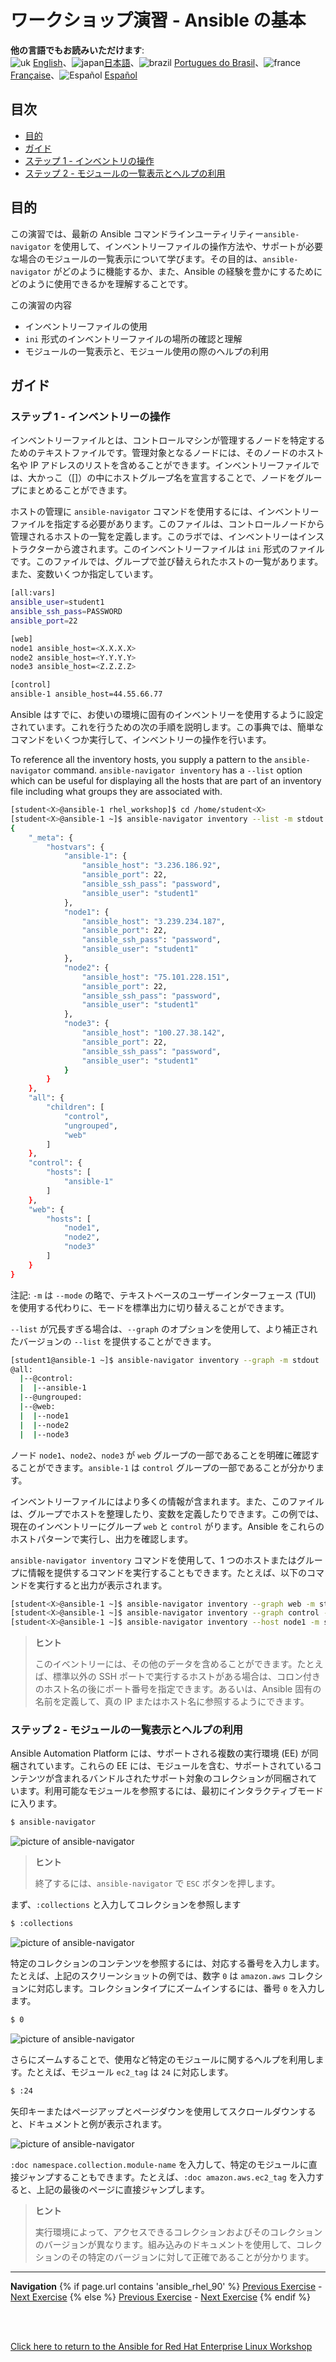 # ワークショップ演習 - Ansible の基本

**他の言語でもお読みいただけます**:
<br>![uk](../../../images/uk.png) [English](README.md)、![japan](../../../images/japan.png)[日本語](README.ja.md)、![brazil](../../../images/brazil.png) [Portugues do Brasil](README.pt-br.md)、![france](../../../images/fr.png) [Française](README.fr.md)、![Español](../../../images/col.png) [Español](README.es.md)

## 目次

* [目的](#objective)
* [ガイド](#guide)
* [ステップ 1 - インベントリの操作](#step-1---work-with-your-inventory)
* [ステップ 2 - モジュールの一覧表示とヘルプの利用](#step-2---listing-modules-and-getting-help)

## 目的

この演習では、最新の Ansible コマンドラインユーティリティー`ansible-navigator`
を使用して、インベントリーファイルの操作方法や、サポートが必要な場合のモジュールの一覧表示について学びます。その目的は、`ansible-navigator`
がどのように機能するか、また、Ansible の経験を豊かにするためにどのように使用できるかを理解することです。

この演習の内容

* インベントリーファイルの使用
* `ini` 形式のインベントリーファイルの場所の確認と理解
* モジュールの一覧表示と、モジュール使用の際のヘルプの利用

## ガイド

### ステップ 1 - インベントリーの操作

インベントリーファイルとは、コントロールマシンが管理するノードを特定するためのテキストファイルです。管理対象となるノードには、そのノードのホスト名や
IP
アドレスのリストを含めることができます。インベントリーファイルでは、大かっこ（[]）の中にホストグループ名を宣言することで、ノードをグループにまとめることができます。

ホストの管理に `ansible-navigator`
コマンドを使用するには、インベントリーファイルを指定する必要があります。このファイルは、コントロールノードから管理されるホストの一覧を定義します。このラボでは、インベントリーはインストラクターから渡されます。このインベントリーファイルは
`ini` 形式のファイルです。このファイルでは、グループで並び替えられたホストの一覧があります。また、変数いくつか指定しています。

```bash
[all:vars]
ansible_user=student1
ansible_ssh_pass=PASSWORD
ansible_port=22

[web]
node1 ansible_host=<X.X.X.X>
node2 ansible_host=<Y.Y.Y.Y>
node3 ansible_host=<Z.Z.Z.Z>

[control]
ansible-1 ansible_host=44.55.66.77
```

Ansible
はすでに、お使いの環境に固有のインベントリーを使用するように設定されています。これを行うための次の手順を説明します。この事典では、簡単なコマンドをいくつか実行して、インベントリーの操作を行います。

To reference all the inventory hosts, you supply a pattern to the
`ansible-navigator` command. `ansible-navigator inventory` has a `--list`
option which can be useful for displaying all the hosts that are part of an
inventory file including what groups they are associated with.


```bash
[student<X>@ansible-1 rhel_workshop]$ cd /home/student<X>
[student<X>@ansible-1 ~]$ ansible-navigator inventory --list -m stdout
{
    "_meta": {
        "hostvars": {
            "ansible-1": {
                "ansible_host": "3.236.186.92",
                "ansible_port": 22,
                "ansible_ssh_pass": "password",
                "ansible_user": "student1"
            },
            "node1": {
                "ansible_host": "3.239.234.187",
                "ansible_port": 22,
                "ansible_ssh_pass": "password",
                "ansible_user": "student1"
            },
            "node2": {
                "ansible_host": "75.101.228.151",
                "ansible_port": 22,
                "ansible_ssh_pass": "password",
                "ansible_user": "student1"
            },
            "node3": {
                "ansible_host": "100.27.38.142",
                "ansible_port": 22,
                "ansible_ssh_pass": "password",
                "ansible_user": "student1"
            }
        }
    },
    "all": {
        "children": [
            "control",
            "ungrouped",
            "web"
        ]
    },
    "control": {
        "hosts": [
            "ansible-1"
        ]
    },
    "web": {
        "hosts": [
            "node1",
            "node2",
            "node3"
        ]
    }
}

```

注記: `-m` は `--mode` の略で、テキストベースのユーザーインターフェース (TUI)
を使用する代わりに、モードを標準出力に切り替えることができます。

`--list` が冗長すぎる場合は、`--graph` のオプションを使用して、より補正されたバージョンの `--list`
を提供することができます。

```bash
[student1@ansible-1 ~]$ ansible-navigator inventory --graph -m stdout
@all:
  |--@control:
  |  |--ansible-1
  |--@ungrouped:
  |--@web:
  |  |--node1
  |  |--node2
  |  |--node3

```

ノード `node1`、`node2`、`node3` が `web` グループの一部であることを明確に確認することができます。`ansible-1`
は `control` グループの一部であることが分かります。


インベントリーファイルにはより多くの情報が含まれます。また、このファイルは、グループでホストを整理したり、変数を定義したりできます。この例では、現在のインベントリーにグループ
`web` と `control` がります。Ansible をこれらのホストパターンで実行し、出力を確認します。

`ansible-navigator inventory` コマンドを使用して、1
つのホストまたはグループに情報を提供するコマンドを実行することもできます。たとえば、以下のコマンドを実行すると出力が表示されます。

```bash
[student<X>@ansible-1 ~]$ ansible-navigator inventory --graph web -m stdout
[student<X>@ansible-1 ~]$ ansible-navigator inventory --graph control -m stdout
[student<X>@ansible-1 ~]$ ansible-navigator inventory --host node1 -m stdout
```

> **ヒント**
>
> このイベントリーには、その他のデータを含めることができます。たとえば、標準以外の SSH ポートで実行するホストがある場合は、コロン付きのホスト名の後にポート番号を指定できます。あるいは、Ansible 固有の名前を定義して、真の IP またはホスト名に参照するようにできます。


### ステップ 2 - モジュールの一覧表示とヘルプの利用

Ansible Automation Platform には、サポートされる複数の実行環境 (EE) が同梱されています。これらの EE
には、モジュールを含む、サポートされているコンテンツが含まれるバンドルされたサポート対象のコレクションが同梱されています。利用可能なモジュールを参照するには、最初にインタラクティブモードに入ります。

```bash
$ ansible-navigator
```

![picture of ansible-navigator](images/interactive-mode.png)

> **ヒント**
>
> 終了するには、`ansible-navigator` で `ESC` ボタンを押します。

まず、`:collections` と入力してコレクションを参照します

```bash
$ :collections
```

![picture of ansible-navigator](images/interactive-collections.png)

特定のコレクションのコンテンツを参照するには、対応する番号を入力します。たとえば、上記のスクリーンショットの例では、数字 `0` は
`amazon.aws` コレクションに対応します。コレクションタイプにズームインするには、番号 `0` を入力します。

```bash
$ 0
```

![picture of ansible-navigator](images/interactive-aws.png)


さらにズームすることで、使用など特定のモジュールに関するヘルプを利用します。たとえば、モジュール `ec2_tag` は `24` に対応します。

```bash
$ :24
```

矢印キーまたはページアップとページダウンを使用してスクロールダウンすると、ドキュメントと例が表示されます。

![picture of ansible-navigator](images/interactive-ec2-tag.png)

`:doc namespace.collection.module-name`
を入力して、特定のモジュールに直接ジャンプすることもできます。たとえば、`:doc amazon.aws.ec2_tag`
を入力すると、上記の最後のページに直接ジャンプします。

> **ヒント**
>
> 実行環境によって、アクセスできるコレクションおよびそのコレクションのバージョンが異なります。組み込みのドキュメントを使用して、コレクションのその特定のバージョンに対して正確であることが分かります。

---
**Navigation**
{% if page.url contains 'ansible_rhel_90' %}
[Previous Exercise](../1-setup) - [Next Exercise](../3-playbook)
{% else %}
[Previous Exercise](../1.1-setup) - [Next Exercise](../1.3-playbook)
{% endif %}
<br><br>

<br>

[Click here to return to the Ansible for Red Hat Enterprise Linux
Workshop](../README.md)

